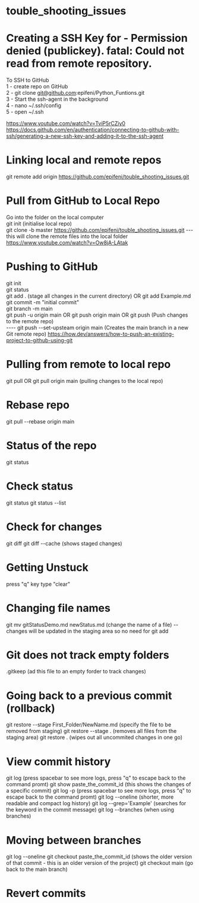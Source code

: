 # touble_shooting_issues

# Creating a SSH Key for -  Permission denied (publickey). fatal: Could not read from remote repository. <br />

To SSH to GitHub  <br />
1 - create repo on GitHub  <br />
2 - git clone git@github.com:epifeni/Python_Funtions.git  <br />
3 - Start the ssh-agent in the background  <br />
4 - nano ~/.ssh/config  <br />
5 - open ~/.ssh  <br />

https://www.youtube.com/watch?v=TviP5rCZiy0  <br />
https://docs.github.com/en/authentication/connecting-to-github-with-ssh/generating-a-new-ssh-key-and-adding-it-to-the-ssh-agent  <br />

# Linking local and remote repos  <br />
git remote add origin https://github.com/epifeni/touble_shooting_issues.git  <br />

# Pull from GitHub to Local Repo  <br />
Go into the folder on the local computer  <br />
git init  (initialise local repo) <br />
git clone -b master https://github.com/epifeni/touble_shooting_issues.git --- this will clone the remote files into the local folder  <br />
https://www.youtube.com/watch?v=Ow8jA-LAtak  <br />

# Pushing to GitHub  <br />
git init  <br />
git status  
git add . (stage all changes in the current directory) OR git add Example.md <br />
git commit -m "initial commit"  <br />
git branch -m main  <br />
git push -u origin main  OR git push origin main OR git push (Push changes to the remote repo)  <br />
---- git push --set-upsteam origin main  (Creates the main branch in a new Git remote repo)
https://how.dev/answers/how-to-push-an-existing-project-to-github-using-git  <br />

# Pulling from remote to local repo <br />
git pull  OR git pull origin main  (pulling changes to the local repo) <br />

# Rebase repo <br />
git pull --rebase origin main <br />

# Status of the repo
git status

# Check status
git status
git status --list

# Check for changes
git diff
git diff --cache (shows staged changes)

# Getting Unstuck
press "q" key
type "clear"

# Changing file names
git mv gitStatusDemo.md newStatus.md (change the name of a file) -- changes will be updated in the staging area so no need for git add 

# Git does not track empty folders
.gitkeep (ad this file to an empty forder to track changes)

# Going back to a previous commit (rollback)
git restore --stage First_Folder/NewName.md (specify the file to be removed from staging)
git restore --stage . (removes all files from the staging area)
git restore . (wipes out all uncommited changes in one go)

# View commit history
git log (press spacebar to see more logs, press "q" to escape back to the command promt)
git show paste_the_commit_id (this shows the changes of a specific commit)
git log -p (press spacebar to see more logs, press "q" to escape back to the command promt)
git log --oneline (shorter, more readable and compact log history)
git log --grep='Example' (searches for the keyword in the commit message)
git log --branches (when using branches)

# Moving between branches 
git log --oneline
git checkout paste_the_commit_id (shows the older version of that commit - this is an older version of the project)
git checkout main (go back to the main branch)

# Revert commits



